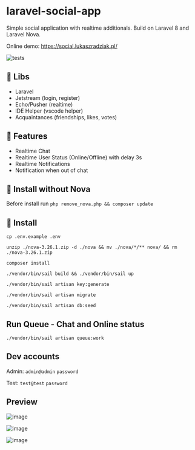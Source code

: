 # laravel-social-app

Simple social application with realtime additionals. Build on Laravel 8 and Laravel Nova.

Online demo: https://social.lukaszradziak.pl/

![tests](https://github.com/lukaszradziak/laravel-social-app/workflows/tests/badge.svg)

## 📃 Libs

-   Laravel
-   Jetstream (login, register)
-   Echo/Pusher (realtime)
-   IDE Helper (vscode helper)
-   Acquaintances (friendships, likes, votes)

## 🎉 Features

-   Realtime Chat
-   Realtime User Status (Online/Offline) with delay 3s
-   Realtime Notifications
-   Notification when out of chat

## 🚙 Install without Nova

Before install run `php remove_nova.php && composer update`

## 🚗 Install

`cp .env.example .env`

`unzip ./nova-3.26.1.zip -d ./nova && mv ./nova/*/** nova/ && rm ./nova-3.26.1.zip`

`composer install`

`./vendor/bin/sail build && ./vendor/bin/sail up`

`./vendor/bin/sail artisan key:generate`

`./vendor/bin/sail artisan migrate`

`./vendor/bin/sail artisan db:seed`




## Run Queue - Chat and Online status

`./vendor/bin/sail artisan queue:work`

## Dev accounts

Admin: `admin@admin` `password`

Test: `test@test` `password`

## Preview

![image](https://user-images.githubusercontent.com/1611323/152175936-12041642-0afa-44fd-9f24-62f47630ac08.png)

![image](https://user-images.githubusercontent.com/1611323/152175894-1dff4004-620d-4398-a54e-199f58f5b7b1.png)

![image](https://user-images.githubusercontent.com/1611323/152175866-7c1e2350-2aed-4767-8ff7-fef0ca0ad9fe.png)

